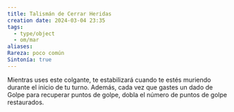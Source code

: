 ```yaml
---
title: Talismán de Cerrar Heridas
creation date: 2024-03-04 23:35
tags:
  - type/object
  - om/mar
aliases: 
Rareza: poco común
Sintonía: true
---
```

Mientras uses este colgante, te estabilizará cuando te estés muriendo durante el inicio de tu turno. Además, cada vez que gastes un dado de Golpe para recuperar puntos de golpe, dobla el número de puntos de golpe restaurados.